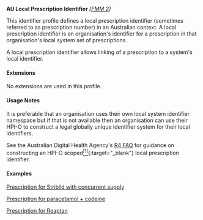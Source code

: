 **AU Local Prescription Identifier**  *[[FMM 2](guidance.html)]*

This identifier profile defines a local prescription identifier (sometimes referred to as prescription number) in an Australian context. A local prescription identifier is an organisation's identifier for a prescription in that organisation's local system set of prescriptions.

A local prescription identifier allows linking of a prescription to a system's local identifier.


#### Extensions

No extensions are used in this profile.


#### Usage Notes

It is preferable that an organisation uses their own local system identifier namespace but if that is not available then an organisation can use their HPI-O to construct a legal globally unique identifier system for their local identifiers. 

See the Australian Digital Health Agency's [R4 FAQ](https://github.com/AuDigitalHealth/ci-fhir-r4/wiki/Frequently-Asked-Questions) for guidance on constructing an HPI-O scoped[<sup>[1]</sup>](http://ns.electronichealth.net.au/id/hpio-scoped/prescription/1.0/index.html){:target="_blank"} local prescription identifier.


#### Examples

[Prescription for Stribild  with concurrent supply](MedicationRequest-medicationrequest-example1.html)

[Prescription for paracetamol + codeine](MedicationRequest-medicationrequest-example0.html)

[Prescription for Reaptan](MedicationRequest-medicationrequest-example2.html)